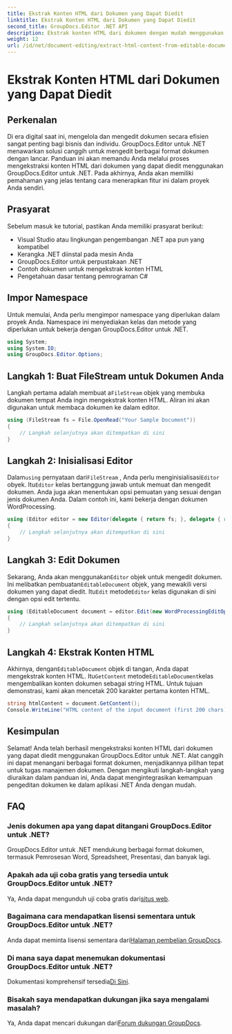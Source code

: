 ```yaml
---
title: Ekstrak Konten HTML dari Dokumen yang Dapat Diedit
linktitle: Ekstrak Konten HTML dari Dokumen yang Dapat Diedit
second_title: GroupDocs.Editor .NET API
description: Ekstrak konten HTML dari dokumen dengan mudah menggunakan GroupDocs.Editor untuk .NET. Ikuti panduan terperinci kami untuk integrasi dan manajemen dokumen yang lancar.
weight: 12
url: /id/net/document-editing/extract-html-content-from-editable-document/
---
```


# Ekstrak Konten HTML dari Dokumen yang Dapat Diedit

## Perkenalan
Di era digital saat ini, mengelola dan mengedit dokumen secara efisien sangat penting bagi bisnis dan individu. GroupDocs.Editor untuk .NET menawarkan solusi canggih untuk mengedit berbagai format dokumen dengan lancar. Panduan ini akan memandu Anda melalui proses mengekstraksi konten HTML dari dokumen yang dapat diedit menggunakan GroupDocs.Editor untuk .NET. Pada akhirnya, Anda akan memiliki pemahaman yang jelas tentang cara menerapkan fitur ini dalam proyek Anda sendiri.
## Prasyarat
Sebelum masuk ke tutorial, pastikan Anda memiliki prasyarat berikut:
- Visual Studio atau lingkungan pengembangan .NET apa pun yang kompatibel
- Kerangka .NET diinstal pada mesin Anda
- GroupDocs.Editor untuk perpustakaan .NET
- Contoh dokumen untuk mengekstrak konten HTML
- Pengetahuan dasar tentang pemrograman C#
## Impor Namespace
Untuk memulai, Anda perlu mengimpor namespace yang diperlukan dalam proyek Anda. Namespace ini menyediakan kelas dan metode yang diperlukan untuk bekerja dengan GroupDocs.Editor untuk .NET.
```csharp
using System;
using System.IO;
using GroupDocs.Editor.Options;
```
## Langkah 1: Buat FileStream untuk Dokumen Anda
Langkah pertama adalah membuat a`FileStream` objek yang membuka dokumen tempat Anda ingin mengekstrak konten HTML. Aliran ini akan digunakan untuk membaca dokumen ke dalam editor.
```csharp
using (FileStream fs = File.OpenRead("Your Sample Document"))
{
    // Langkah selanjutnya akan ditempatkan di sini
}
```
## Langkah 2: Inisialisasi Editor
 Dalam`using` pernyataan dari`FileStream` , Anda perlu menginisialisasi`Editor` obyek. Itu`Editor` kelas bertanggung jawab untuk memuat dan mengedit dokumen. Anda juga akan menentukan opsi pemuatan yang sesuai dengan jenis dokumen Anda. Dalam contoh ini, kami bekerja dengan dokumen WordProcessing.
```csharp
using (Editor editor = new Editor(delegate { return fs; }, delegate { return new WordProcessingLoadOptions(); }))
{
    // Langkah selanjutnya akan ditempatkan di sini
}
```
## Langkah 3: Edit Dokumen
 Sekarang, Anda akan menggunakan`Editor` objek untuk mengedit dokumen. Ini melibatkan pembuatan`EditableDocument` objek, yang mewakili versi dokumen yang dapat diedit. Itu`Edit` metode`Editor` kelas digunakan di sini dengan opsi edit tertentu.
```csharp
using (EditableDocument document = editor.Edit(new WordProcessingEditOptions()))
{
    // Langkah selanjutnya akan ditempatkan di sini
}
```
## Langkah 4: Ekstrak Konten HTML
 Akhirnya, dengan`EditableDocument` objek di tangan, Anda dapat mengekstrak konten HTML. Itu`GetContent` metode`EditableDocument`kelas mengembalikan konten dokumen sebagai string HTML. Untuk tujuan demonstrasi, kami akan mencetak 200 karakter pertama konten HTML.
```csharp
string htmlContent = document.GetContent();
Console.WriteLine("HTML content of the input document (first 200 chars): {0}", htmlContent.Substring(0, 200));
```

## Kesimpulan
Selamat! Anda telah berhasil mengekstraksi konten HTML dari dokumen yang dapat diedit menggunakan GroupDocs.Editor untuk .NET. Alat canggih ini dapat menangani berbagai format dokumen, menjadikannya pilihan tepat untuk tugas manajemen dokumen. Dengan mengikuti langkah-langkah yang diuraikan dalam panduan ini, Anda dapat mengintegrasikan kemampuan pengeditan dokumen ke dalam aplikasi .NET Anda dengan mudah.
## FAQ
### Jenis dokumen apa yang dapat ditangani GroupDocs.Editor untuk .NET?
GroupDocs.Editor untuk .NET mendukung berbagai format dokumen, termasuk Pemrosesan Word, Spreadsheet, Presentasi, dan banyak lagi.
### Apakah ada uji coba gratis yang tersedia untuk GroupDocs.Editor untuk .NET?
 Ya, Anda dapat mengunduh uji coba gratis dari[situs web](https://releases.groupdocs.com/).
### Bagaimana cara mendapatkan lisensi sementara untuk GroupDocs.Editor untuk .NET?
 Anda dapat meminta lisensi sementara dari[Halaman pembelian GroupDocs](https://purchase.groupdocs.com/temporary-license/).
### Di mana saya dapat menemukan dokumentasi GroupDocs.Editor untuk .NET?
 Dokumentasi komprehensif tersedia[Di Sini](https://tutorials.groupdocs.com/editor/net/).
### Bisakah saya mendapatkan dukungan jika saya mengalami masalah?
 Ya, Anda dapat mencari dukungan dari[Forum dukungan GroupDocs](https://forum.groupdocs.com/c/editor/20).